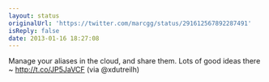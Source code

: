 ```yaml
---
layout: status
originalUrl: 'https://twitter.com/marcgg/status/291612567892287491'
isReply: false
date: 2013-01-16 18:27:08
---
```


Manage your aliases in the cloud, and share them. Lots of good ideas there ~ http://t.co/JP5JaVCF (via @xdutreilh)
